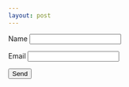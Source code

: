 ```yaml
---
layout: post
---
```


<form name="contact" netlify>
    <p>
      <label>Name <input type="text" name="name" /></label>
    </p>
    <p>
      <label>Email <input type="email" name="email" /></label>
    </p>
    <p>
      <button type="submit">Send</button>
    </p>
  </form>